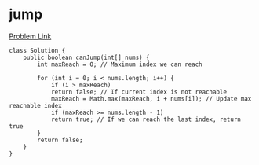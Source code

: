 # jump

[Problem Link](https://leetcode.com/problems/jump-game/description/?envType=study-plan-v2&envId=top-interview-150)

```
class Solution {
    public boolean canJump(int[] nums) {
        int maxReach = 0; // Maximum index we can reach

        for (int i = 0; i < nums.length; i++) {
            if (i > maxReach) 
            return false; // If current index is not reachable
            maxReach = Math.max(maxReach, i + nums[i]); // Update max reachable index
            if (maxReach >= nums.length - 1) 
            return true; // If we can reach the last index, return true
        }
        return false;
    }
}

```
